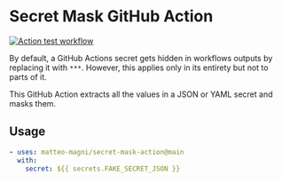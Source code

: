 # Secret Mask GitHub Action

[![Action test workflow](https://github.com/matteo-magni/secret-mask-action/actions/workflows/test.yml/badge.svg)](https://github.com/matteo-magni/secret-mask-action/actions/workflows/test.yml)

By default, a GitHub Actions secret gets hidden in workflows outputs by replacing it with `***`.
However, this applies only in its entirety but not to parts of it.

This GitHub Action extracts all the values in a JSON or YAML secret and masks them.

## Usage

```yaml
- uses: matteo-magni/secret-mask-action@main
  with:
    secret: ${{ secrets.FAKE_SECRET_JSON }}

```
